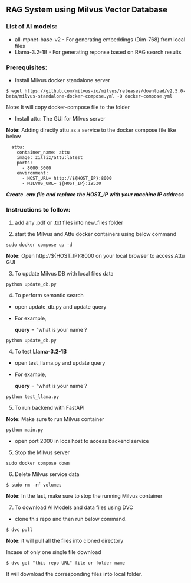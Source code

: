 ## RAG System using Milvus Vector Database

### List of AI models:
* all-mpnet-base-v2 - For generating embeddings (Dim-768) from local files
* Llama-3.2-1B - For generating reponse based on RAG search results

### Prerequisites:

* Install Milvus docker standalone server 

```
$ wget https://github.com/milvus-io/milvus/releases/download/v2.5.0-beta/milvus-standalone-docker-compose.yml -O docker-compose.yml
```

Note: It will copy docker-compose file to the folder

* Install attu: The GUI for Milvus server

**Note:** Adding directly attu as a service to the docker compose file like below

```
  attu:
    container_name: attu
    image: zilliz/attu:latest
    ports:
      - 8000:3000
    environment:
      - HOST_URL= http://${HOST_IP}:8000
      - MILVUS_URL= ${HOST_IP}:19530
  ````

***Create .env file and replace the HOST_IP with your machine IP address***

### Instructions to follow:

1. add any .pdf or .txt files into new_files folder

2. start the Milvus and Attu docker containers using below command

```
sudo docker compose up -d
```
**Note:** Open http://${HOST_IP}:8000 on your local browser to access Attu GUI

3. To update Milvus DB with local files data

```
python update_db.py
```

4. To perform semantic search

* open update_db.py and update query

* For example,

  **query** = "what is your name ?

```
python update_db.py
``` 

4. To test **Llama-3.2-1B**

* open test_llama.py and update query

* For example,

  **query** = "what is your name ?

```
python test_llama.py
```

5. To run backend with FastAPI

**Note:** Make sure to run Milvus container

```
python main.py
```
* open port 2000 in localhost to access backend service


5. Stop the Milvus server

```
sudo docker compose down
```

6. Delete Milvus service data

```
$ sudo rm -rf volumes
```

**Note:** In the last, make sure to stop the running Milvus container

7. To download AI Models and data files using DVC

* clone this repo and then run below command.

```
$ dvc pull 
```
**Note:** it will pull all the files into cloned directory

Incase of only one single file download 

```
$ dvc get "this repo URL" file or folder name 
```
It will download the corresponding files into local folder.
